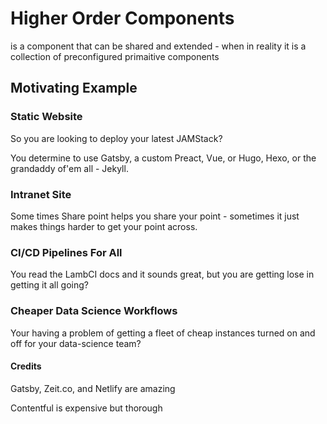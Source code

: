# Higher Order Components

is a component that can be shared and extended - when in reality it is a collection of preconfigured primaitive components

## Motivating Example

### Static Website

So you are looking to deploy your latest JAMStack?

You determine to use Gatsby, a custom Preact, Vue, or Hugo, Hexo, or the grandaddy of'em all - Jekyll.

### Intranet Site

Some times Share point helps you share your point - sometimes it just makes things harder to get your point across.

### CI/CD Pipelines For All

You read the LambCI docs and it sounds great, but you are getting lose in getting it all going?

### Cheaper Data Science Workflows

Your having a problem of getting a fleet of cheap instances turned on and off for your data-science team?

#### Credits

Gatsby, Zeit.co, and Netlify are amazing

Contentful is expensive but thorough

